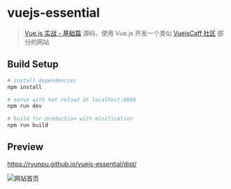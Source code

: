 # vuejs-essential

> [Vue.js 实战 - 基础篇](https://vuejscaff.com/courses/vuejs-essential) 源码，使用 Vue.js 开发一个类似 [VuejsCaff 社区](https://vuejscaff.com/topics) 部分的网站

## Build Setup

``` bash
# install dependencies
npm install

# serve with hot reload at localhost:8080
npm run dev

# build for production with minification
npm run build
```

## Preview

https://ryunpu.github.io/vuejs-essential/dist/

![网站首页](https://user-images.githubusercontent.com/6168498/40305574-a3449428-5d2d-11e8-870d-26cc01753570.png)
